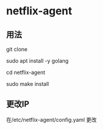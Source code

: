 # netflix-agent
## 用法

git clone 

sudo apt install -y golang

cd netflix-agent

sudo make install

##  更改IP
在/etc/netflix-agent/config.yaml 更改
